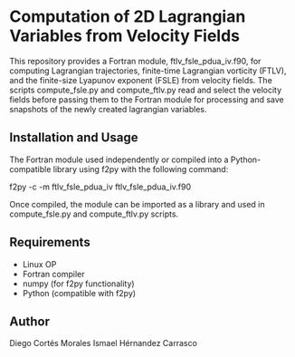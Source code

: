 # Computation of 2D Lagrangian Variables from Velocity Fields

This repository provides a Fortran module, ftlv_fsle_pdua_iv.f90, for computing Lagrangian trajectories, finite-time Lagrangian vorticity (FTLV), and the finite-size Lyapunov exponent (FSLE) from velocity fields.
The scripts compute_fsle.py and compute_ftlv.py read and select the velocity fields before passing them to the Fortran module for processing and save snapshots of the newly created lagrangian variables.

## Installation and Usage

The Fortran module used independently or compiled into a Python-compatible library using f2py with the following command:

f2py -c -m ftlv_fsle_pdua_iv ftlv_fsle_pdua_iv.f90

Once compiled, the module can be imported as a library and used in compute_fsle.py and compute_ftlv.py scripts.

## Requirements

- Linux OP
- Fortran compiler
- numpy (for f2py functionality)
- Python (compatible with f2py)

## Author

Diego Cortés Morales
Ismael Hérnandez Carrasco
